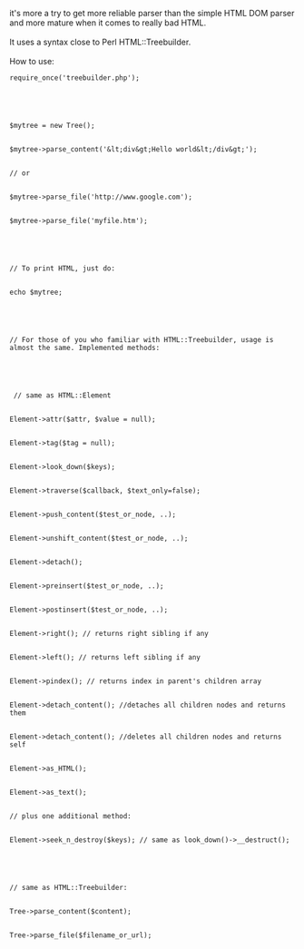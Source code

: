 it's more a try to get more reliable parser than the simple HTML DOM parser and more mature when it comes to really bad HTML.<br>
<br>
It uses a syntax close to Perl HTML::Treebuilder.<br>
<br>
How to use:<br>
<pre><code>require_once('treebuilder.php');<br>
<br>
$mytree = new Tree();<br>
$mytree-&gt;parse_content('&amp;lt;div&amp;gt;Hello world&amp;lt;/div&amp;gt;');<br>
// or<br>
$mytree-&gt;parse_file('http://www.google.com');<br>
$mytree-&gt;parse_file('myfile.htm');<br>
<br>
// To print HTML, just do:<br>
echo $mytree;<br>
<br>
// For those of you who familiar with HTML::Treebuilder, usage is almost the same. Implemented methods:<br>
<br>
 // same as HTML::Element<br>
Element-&gt;attr($attr, $value = null);<br>
Element-&gt;tag($tag = null);<br>
Element-&gt;look_down($keys);<br>
Element-&gt;traverse($callback, $text_only=false);<br>
Element-&gt;push_content($test_or_node, ..);<br>
Element-&gt;unshift_content($test_or_node, ..);<br>
Element-&gt;detach();<br>
Element-&gt;preinsert($test_or_node, ..);<br>
Element-&gt;postinsert($test_or_node, ..);<br>
Element-&gt;right(); // returns right sibling if any<br>
Element-&gt;left(); // returns left sibling if any<br>
Element-&gt;pindex(); // returns index in parent's children array<br>
Element-&gt;detach_content(); //detaches all children nodes and returns them<br>
Element-&gt;detach_content(); //deletes all children nodes and returns self<br>
Element-&gt;as_HTML();<br>
Element-&gt;as_text();<br>
// plus one additional method:<br>
Element-&gt;seek_n_destroy($keys); // same as look_down()-&gt;__destruct();<br>
<br>
// same as HTML::Treebuilder:<br>
Tree-&gt;parse_content($content);<br>
Tree-&gt;parse_file($filename_or_url);<br>
</code></pre>